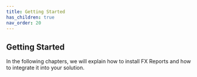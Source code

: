 ```yaml
---
title: Getting Started
has_children: true
nav_order: 20
---
```


## Getting Started

In the following chapters, we will explain how to install FX Reports and how to integrate it into your solution.
